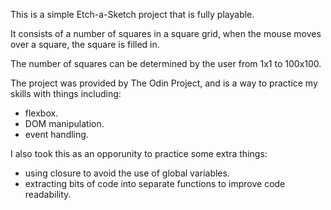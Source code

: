 This is a simple Etch-a-Sketch project that is fully playable.

It consists of a number of squares in a square grid, when the mouse moves over a square, the square is filled in.

The number of squares can be determined by the user from 1x1 to 100x100.

The project was provided by The Odin Project, and is a way to practice my skills with things including:
 - flexbox.
 - DOM manipulation.
 - event handling.

I also took this as an opporunity to practice some extra things:
 - using closure to avoid the use of global variables.
 - extracting bits of code into separate functions to improve
    code readability.